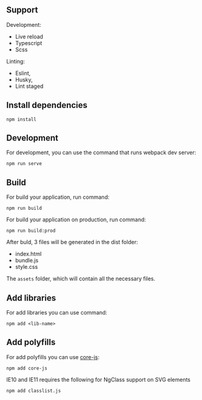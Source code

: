 ## Support

Development:

- Live reload
- Typescript
- Scss

Linting:

- Eslint,
- Husky,
- Lint staged

## Install dependencies

```shell script
npm install
```

## Development

For development, you can use the command that runs webpack dev server:

```shell script
npm run serve
```

## Build

For build your application, run command:

```shell script
npm run build
```

For build your application on production, run command:

```shell script
npm run build:prod
```

After buld, 3 files will be generated in the dist folder:

- index.html
- bundle.js
- style.css

The `assets` folder, which will contain all the necessary files.

## Add libraries

For add libraries you can use command:

```shell script
npm add <lib-name>
```

## Add polyfills

For add polyfills you can use [core-js](https://github.com/zloirock/core-js):

```shell script
npm add core-js
```

IE10 and IE11 requires the following for NgClass support on SVG elements

```shell script
npm add classlist.js
```
